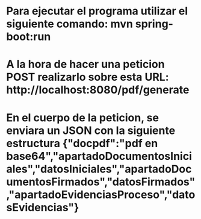 # Para ejecutar el programa utilizar el siguiente comando: mvn spring-boot:run
# A la hora de hacer una peticion POST realizarlo sobre esta URL: http://localhost:8080/pdf/generate
# En el cuerpo de la peticion, se enviara un JSON con la siguiente estructura {"docpdf":"pdf en base64","apartadoDocumentosIniciales","datosIniciales","apartadoDocumentosFirmados","datosFirmados","apartadoEvidenciasProceso","datosEvidencias"}